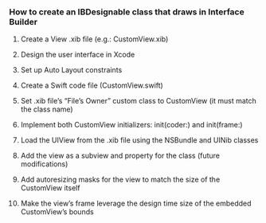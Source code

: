 ### How to create an IBDesignable class that draws in Interface Builder ###

1. Create a View .xib file (e.g.: CustomView.xib)

2. Design the user interface in Xcode

3. Set up Auto Layout constraints

4. Create a Swift code file (CustomView.swift)

5. Set .xib file’s “File’s Owner” custom class to CustomView (it must match the class name)

6. Implement both CustomView initializers: init(coder:) and init(frame:)

7. Load the UIView from the .xib file using the NSBundle and UINib classes

8. Add the view as a subview and property for the class (future modifications)

9. Add autoresizing masks for the view to match the size of the CustomView itself

10. Make the view’s frame leverage the design time size of the embedded CustomView’s bounds
